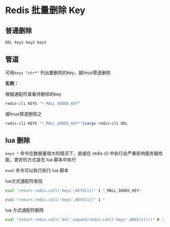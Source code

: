 # Redis 批量删除 Key

## 普通删除

```bash
DEL key1 key2 key3
```

## 管道

可用`keys "str*"` 列出要删除的key，接linux管道删除

**实例：**

根据通配符查看待删除的key

```bash
redis-cli KEYS "*_MALL_GOODS_KEY”
```

接linux管道删除之

```bash
redis-cli KEYS "*_MALL_GOODS_KEY*"|xargs redis-cli DEL
```

## lua 删除

`keys *` 命令在数据量很大的情况下，直接在 redis cli 中执行会严重影响服务器性能，更好的方式是在 lua 脚本中执行

`eval` 命令可以执行执行 lua 脚本

lua方式通配符查找

```bash
eval "return redis.call('keys',KEYS[1])" 1 *_MALL_GOODS_KEY*
```

```bash
eval "return redis.call('keys',KEYS[1])" 1 *
```

lua 方式通配符删除

```bash
eval "return redis.call('del',unpack(redis.call('keys',ARGV[1])))" 0 *_MALL_GOODS_KEY*
```